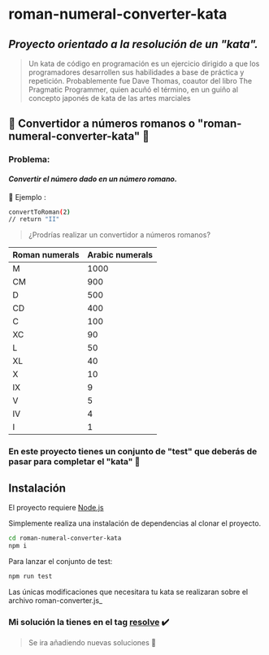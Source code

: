 # roman-numeral-converter-kata

## _Proyecto orientado a la resolución de un "kata"._ 


> Un kata de código en programación es un ejercicio dirigido a que los programadores desarrollen sus habilidades a base de práctica y repetición. Probablemente fue Dave Thomas, coautor del libro The Pragmatic Programmer, quien acuñó el término, en un guiño al concepto japonés de kata de las artes marciales 

  

## 📑 Convertidor a números romanos o "roman-numeral-converter-kata" 📃 

  

### Problema: 

#### _Convertir el número dado en un número romano._ 
  

💭 Ejemplo :  

```sh 
convertToRoman(2) 
// return "II" 
``` 


> ¿Prodrías realizar un convertidor a números romanos? 
  
| Roman numerals |	Arabic numerals |
| ------ | ------ |
| M	| 1000 | 
| CM | 	900 | 
| D | 	500 | 
| CD | 	400 | 
| C | 	100 | 
| XC | 	90 | 
| L	| 50 | 
| XL | 	40 | 
| X | 	10 | 
| IX | 	9 | 
| V | 	5 | 
| IV | 	4 | 
| I | 	1 | 

### En este proyecto tienes un conjunto de "test" que deberás de pasar para completar el "kata" 💯 

  

## Instalación 

  

El proyecto requiere [Node.js](https://nodejs.org/) 

  

Simplemente realiza una instalación de dependencias al clonar el proyecto. 

```sh 
cd roman-numeral-converter-kata
npm i 
``` 

  

Para lanzar el conjunto de test: 

  

```sh 
npm run test 
``` 

  

Las únicas modificaciones que necesitara tu kata se realizaran sobre el archivo roman-converter.js_ 

  

### Mi solución la tienes en el tag  [resolve]() ✔️ 

  

> Se ira añadiendo nuevas soluciones 📁 
